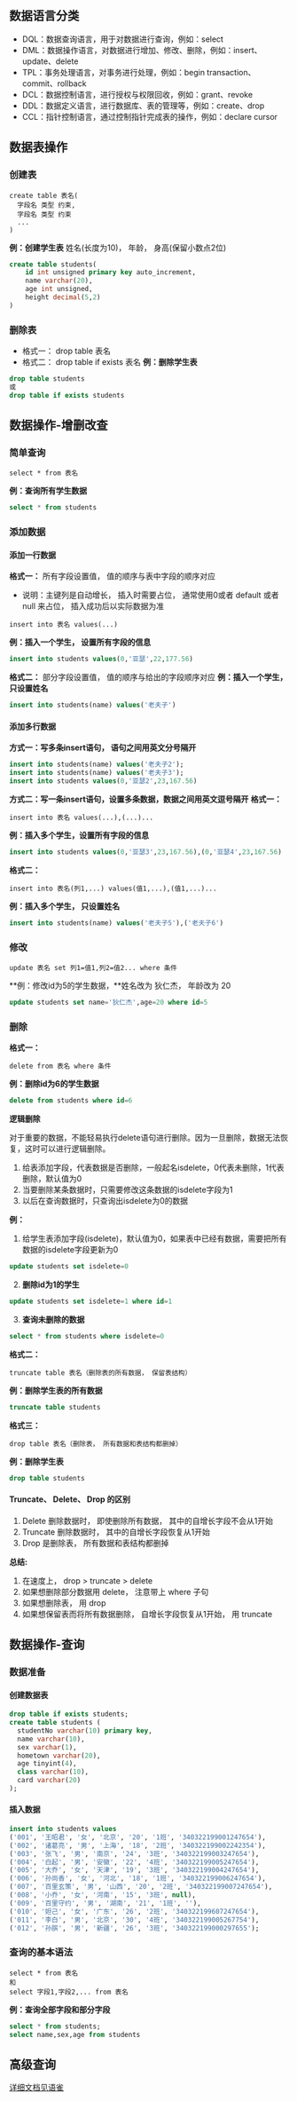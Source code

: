 ## 数据语言分类
- DQL：数据查询语言，用于对数据进行查询，例如：select
- DML：数据操作语言，对数据进行增加、修改、删除，例如：insert、update、delete
- TPL：事务处理语言，对事务进行处理，例如：begin transaction、commit、rollback
- DCL：数据控制语言，进行授权与权限回收，例如：grant、revoke
- DDL：数据定义语言，进行数据库、表的管理等，例如：create、drop
- CCL：指针控制语言，通过控制指针完成表的操作，例如：declare cursor

## 数据表操作
### 创建表
```
create table 表名(
  字段名 类型 约束,
  字段名 类型 约束
  ...
)
```
**例：创建学生表**
姓名(长度为10)， 年龄， 身高(保留小数点2位) 
``` sql
create table students(
    id int unsigned primary key auto_increment,
    name varchar(20),
    age int unsigned,
    height decimal(5,2)
)
```
### 删除表
- 格式一： drop table 表名 
- 格式二： drop table if exists 表名 
**例：删除学生表**
``` sql
drop table students
或 
drop table if exists students
```

## 数据操作-增删改查
### 简单查询
``` 
select * from 表名
```
**例：查询所有学生数据**
```sql
select * from students
```
### 添加数据
#### 添加一行数据
**格式一：**
所有字段设置值， 值的顺序与表中字段的顺序对应
- 说明：主键列是自动增长， 插入时需要占位， 通常使用0或者 default 或者 null 来占位， 插入成功后以实际数据为准 
```
insert into 表名 values(...) 
```
**例：插入一个学生， 设置所有字段的信息**
``` sql
insert into students values(0,'亚瑟',22,177.56)
```
**格式二：**
部分字段设置值， 值的顺序与给出的字段顺序对应
**例：插入一个学生， 只设置姓名** 
``` sql
insert into students(name) values('老夫子')
```
#### 添加多行数据
**方式一：写多条insert语句， 语句之间用英文分号隔开**
``` sql
insert into students(name) values('老夫子2');
insert into students(name) values('老夫子3');
insert into students values(0,'亚瑟2',23,167.56)
```
**方式二：写一条insert语句，设置多条数据，数据之间用英文逗号隔开**
**格式一：**
```
insert into 表名 values(...),(...)...
```
**例：插入多个学生，设置所有字段的信息**
``` sql
insert into students values(0,'亚瑟3',23,167.56),(0,'亚瑟4',23,167.56)
```
**格式二：**
```
insert into 表名(列1,...) values(值1,...),(值1,...)...
```
**例：插入多个学生， 只设置姓名**
``` sql
insert into students(name) values('老夫子5'),('老夫子6')
```
### 修改
```
update 表名 set 列1=值1,列2=值2... where 条件 
```
**例：修改id为5的学生数据，**姓名改为 狄仁杰， 年龄改为 20 
```sql
update students set name='狄仁杰',age=20 where id=5
```
### 删除
**格式一：**
```
delete from 表名 where 条件
```
**例：删除id为6的学生数据**
```sql
delete from students where id=6
```

**逻辑删除**

对于重要的数据，不能轻易执行delete语句进行删除。因为一旦删除，数据无法恢复，这时可以进行逻辑删除。
1. 给表添加字段，代表数据是否删除，一般起名isdelete，0代表未删除，1代表删除，默认值为0
2. 当要删除某条数据时，只需要修改这条数据的isdelete字段为1
3. 以后在查询数据时，只查询出isdelete为0的数据  

**例：**
1. 给学生表添加字段(isdelete)，默认值为0，如果表中已经有数据，需要把所有数据的isdelete字段更新为0
```sql
update students set isdelete=0
```
2. **删除id为1的学生**
```sql
update students set isdelete=1 where id=1
```
3. **查询未删除的数据**
```sql
select * from students where isdelete=0
```

**格式二：**
```
truncate table 表名（删除表的所有数据， 保留表结构）
```
**例：删除学生表的所有数据**
```sql
truncate table students
```

**格式三：**
```
drop table 表名（删除表， 所有数据和表结构都删掉）
```
**例：删除学生表**
```sql
drop table students
```
#### Truncate、 Delete、 Drop 的区别
1. Delete 删除数据时， 即使删除所有数据， 其中的自增长字段不会从1开始
2. Truncate 删除数据时， 其中的自增长字段恢复从1开始
3. Drop 是删除表， 所有数据和表结构都删掉

**总结:**
1. 在速度上， drop > truncate > delete
2. 如果想删除部分数据用 delete， 注意带上 where 子句
3. 如果想删除表， 用 drop
4. 如果想保留表而将所有数据删除， 自增长字段恢复从1开始， 用 truncate

## 数据操作-查询
### 数据准备
#### 创建数据表
```sql
drop table if exists students;
create table students (
  studentNo varchar(10) primary key,
  name varchar(10),
  sex varchar(1),
  hometown varchar(20),
  age tinyint(4),
  class varchar(10),
  card varchar(20)
);
```
#### 插入数据
```sql
insert into students values
('001', '王昭君', '女', '北京', '20', '1班', '340322199001247654'),
('002', '诸葛亮', '男', '上海', '18', '2班', '340322199002242354'),
('003', '张飞', '男', '南京', '24', '3班', '340322199003247654'),
('004', '白起', '男', '安徽', '22', '4班', '340322199005247654'),
('005', '大乔', '女', '天津', '19', '3班', '340322199004247654'),
('006', '孙尚香', '女', '河北', '18', '1班', '340322199006247654'),
('007', '百里玄策', '男', '山西', '20', '2班', '340322199007247654'),
('008', '小乔', '女', '河南', '15', '3班', null),
('009', '百里守约', '男', '湖南', '21', '1班', ''),
('010', '妲己', '女', '广东', '26', '2班', '340322199607247654'),
('011', '李白', '男', '北京', '30', '4班', '340322199005267754'),
('012', '孙膑', '男', '新疆', '26', '3班', '340322199000297655');
```
### 查询的基本语法
```
select * from 表名
和
select 字段1,字段2,... from 表名
```
**例：查询全部字段和部分字段**
```sql
select * from students;
select name,sex,age from students
```
## 高级查询
[详细文档见语雀](https://www.yuque.com/loulou-ambjk/welvha/epwxau)

